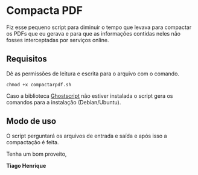 # Compacta PDF

Fiz esse pequeno script para diminuir o tempo que levava para compactar os PDFs que eu gerava e para que as informações contidas neles não fosses interceptadas por serviços online.

## Requisitos

Dê as permissões de leitura e escrita para o arquivo com o comando.

` chmod +x compactarpdf.sh `

Caso a biblioteca [Ghostscript](https://www.ghostscript.com/) não estiver instalada o script gera os comandos para a instalação (Debian/Ubuntu).

## Modo de uso

O script perguntará os arquivos de entrada e saída e após isso a compactação é feita.

Tenha um bom proveito,

**Tiago Henrique**
